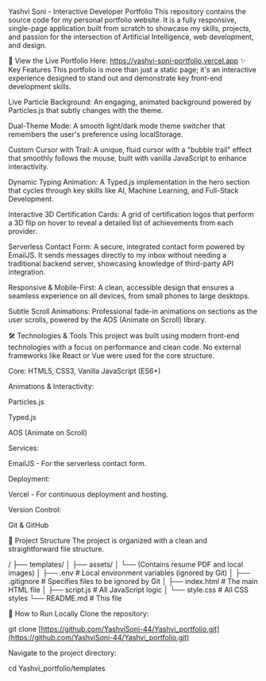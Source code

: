 Yashvi Soni - Interactive Developer Portfolio
This repository contains the source code for my personal portfolio website. It is a fully responsive, single-page application built from scratch to showcase my skills, projects, and passion for the intersection of Artificial Intelligence, web development, and design.

🚀 View the Live Portfolio Here: https://yashvi-soni-portfolio.vercel.app
✨ Key Features
This portfolio is more than just a static page; it's an interactive experience designed to stand out and demonstrate key front-end development skills.

Live Particle Background: An engaging, animated background powered by Particles.js that subtly changes with the theme.

Dual-Theme Mode: A smooth light/dark mode theme switcher that remembers the user's preference using localStorage.

Custom Cursor with Trail: A unique, fluid cursor with a "bubble trail" effect that smoothly follows the mouse, built with vanilla JavaScript to enhance interactivity.

Dynamic Typing Animation: A Typed.js implementation in the hero section that cycles through key skills like AI, Machine Learning, and Full-Stack Development.

Interactive 3D Certification Cards: A grid of certification logos that perform a 3D flip on hover to reveal a detailed list of achievements from each provider.

Serverless Contact Form: A secure, integrated contact form powered by EmailJS. It sends messages directly to my inbox without needing a traditional backend server, showcasing knowledge of third-party API integration.

Responsive & Mobile-First: A clean, accessible design that ensures a seamless experience on all devices, from small phones to large desktops.

Subtle Scroll Animations: Professional fade-in animations on sections as the user scrolls, powered by the AOS (Animate on Scroll) library.

🛠️ Technologies & Tools
This project was built using modern front-end technologies with a focus on performance and clean code. No external frameworks like React or Vue were used for the core structure.

Core: HTML5, CSS3, Vanilla JavaScript (ES6+)

Animations & Interactivity:

Particles.js

Typed.js

AOS (Animate on Scroll)

Services:

EmailJS - For the serverless contact form.

Deployment:

Vercel - For continuous deployment and hosting.

Version Control:

Git & GitHub

📂 Project Structure
The project is organized with a clean and straightforward file structure.

/
├── templates/
│   ├── assets/
│       └── (Contains resume PDF and local images)
│   ├── .env            # Local environment variables (ignored by Git)
│   ├── .gitignore      # Specifies files to be ignored by Git
│   ├── index.html      # The main HTML file
│   ├── script.js       # All JavaScript logic
│   └── style.css       # All CSS styles
└── README.md           # This file

🚀 How to Run Locally
Clone the repository:

git clone [https://github.com/YashviSoni-44/Yashvi_portfolio.git](https://github.com/YashviSoni-44/Yashvi_portfolio.git)

Navigate to the project directory:

cd Yashvi_portfolio/templates
